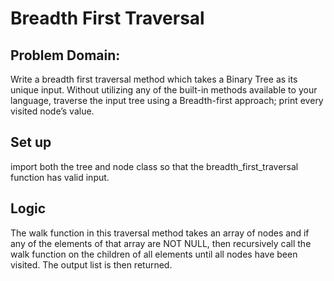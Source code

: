 # Breadth First Traversal

## Problem Domain:
Write a breadth first traversal method which takes a Binary Tree as its unique input. Without utilizing any of the built-in methods available to your language, traverse the input tree using a Breadth-first approach; print every visited node’s value.

## Set up
import both the tree and node class so that the breadth_first_traversal function has valid input.

## Logic
The walk function in this traversal method takes an array of nodes and if any of the elements of that array are NOT NULL, then recursively call the walk function on the children of all elements until all nodes have been visited. The output list is then returned.